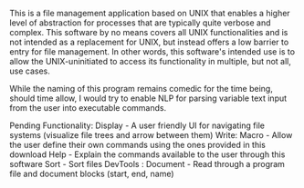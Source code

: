 This is a file management application based on UNIX that enables a higher level of abstraction for processes that are typically quite verbose and complex.
This software by no means covers all UNIX functionalities and is not intended as a replacement for UNIX, but instead offers a low barrier to entry for file management.
In other words, this software's intended use is to allow the UNIX-uninitiated to access its functionality in multiple, but not all, use cases.

While the naming of this program remains comedic for the time being, should time allow, I would try to enable NLP for parsing variable text input from the user into executable commands.

Pending Functionality:
    Display - A user friendly UI for navigating file systems (visualize file trees and arrow between them)
    Write: Macro - Allow the user define their own commands using the ones provided in this download
    Help - Explain the commands available to the user through this software
    Sort - Sort files
    DevTools : Document - Read through a program file and document blocks (start, end, name) 
